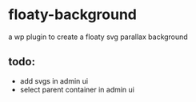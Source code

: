 # floaty-background
a wp plugin to create a floaty svg parallax background

## todo: 
* add svgs in admin ui
* select parent container in admin ui
